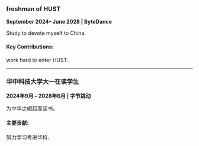 ### **freshman of HUST**  
**September 2024– June 2028 | ByteDance**  

Study to devote myself to China.

#### Key Contributions:  
work hard to enter HUST.  

---

### **华中科技大学大一在读学生**  
**2024年9月 – 2028年6月 | 字节跳动**  

为中华之崛起而读书。

#### 主要贡献:  
努力学习考进华科.
